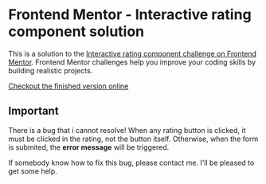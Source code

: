 # Frontend Mentor - Interactive rating component solution

This is a solution to the [Interactive rating component challenge on Frontend Mentor](https://www.frontendmentor.io/challenges/interactive-rating-component-koxpeBUmI). Frontend Mentor challenges help you improve your coding skills by building realistic projects.

[Checkout the finished version online](https://fm-interactive-rating-component-pi.vercel.app/)

## Important
There is a bug that i cannot resolve! When any rating button is clicked, it must be clicked in the rating, not the button itself. Otherwise, when the form is submited, the **error message** will be triggered.

If somebody know how to fix this bug, please contact me. I'll be pleased to get some help.
